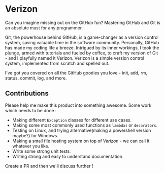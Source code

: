 # Verizon
Can you imagine missing out on the GitHub fun? Mastering GitHub and Git is an absolute must for any programmer.

Git, the powerhouse behind GitHub, is a game-changer as a version control system, saving valuable time in the software community. Personally, GitHub has made my coding life a breeze. Intrigued by its inner workings, I took the plunge, armed with tutorials and fueled by coffee, to craft my version of Git - and I playfully named it Verizon. Verizon is a simple version control system, implemented from scratch and spelled out.

I've got you covered on all the GitHub goodies you love - init, add, rm, status, commit, log, and more.

## Contributions
Please help me make this product into something awesome. Some work which needs to be done :
- Making different `Exception` classes for different use cases.
- Making some most commonly used functions as `lambdas` or `decorators`.
- Testing on Linux, and trying alternative(making a powershell version maybe?) for Windows.
- Making a small file hosting system on top of *Verizon* - we can call it whatever you like.
- Write some strong unit tests.
- Writing strong and easy to understand documentation.

Create a PR and then we'll discuss further !
